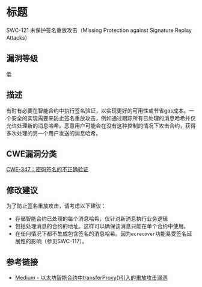 # 标题

SWC-121 未保护签名重放攻击（Missing Protection against Signature Replay Attacks）

## 漏洞等级

低

## 描述

有时有必要在智能合约中执行签名验证，以实现更好的可用性或节省gas成本。一个安全的实现需要来防止签名重放攻击，例如通过跟踪所有已处理的消息哈希并仅允许处理新的消息哈希。恶意用户可能会在没有这种控制的情况下攻击合约，获得多次处理的另一个用户发送的消息哈希。

## CWE漏洞分类

[CWE-347：密码签名的不正确验证](https://cwe.mitre.org/data/definitions/347.html)

## 修改建议

为了防止签名重放攻击，请考虑以下建议：

- 存储智能合约已处理的每个消息哈希，仅针对新消息执行业务逻辑
- 包括处理消息的合约的地址。这样可以确保该消息只能在单个合约中使用。
- 在任何情况下都不生成包含签名的消息哈希。因为`ecrecover`功能易受签名延展性的影响（参见SWC-117）。

## 参考链接

- [Medium - 以太坊智能合约中transferProxy()引入的重放攻击漏洞](https://medium.com/cypher-core/replay-attack-vulnerability-in-ethereum-smart-contracts-introduced-by-transferproxy-124bf3694e25)
